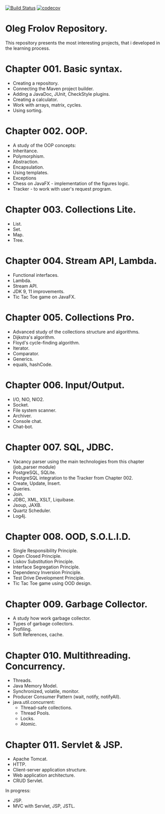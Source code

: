 [![Build Status](https://travis-ci.org/FrolovOlegVladimirovich/job4j.svg?branch=master)](https://travis-ci.org/FrolovOlegVladimirovich/job4j)
[![codecov](https://codecov.io/gh/FrolovOlegVladimirovich/job4j/branch/master/graph/badge.svg)](https://codecov.io/gh/FrolovOlegVladimirovich/job4j)

# Oleg Frolov Repository.

This repository presents the most interesting projects, that i developed in the learning process.

# Chapter 001. Basic syntax.
- Creating a repository.
- Connecting the Maven project builder.
- Adding a JavaDoc, JUnit, CheckStyle plugins.
- Creating a calculator.
- Work with arrays, matrix, cycles.
- Using sorting.

# Chapter 002. OOP.
- A study of the OOP concepts:
- Inheritance.
- Polymorphism. 
- Abstraction.
- Encapsulation.
- Using templates.
- Exceptions
- Chess on JavaFX - implementation of the figures logic.
- Tracker - to work with user's request program.

# Chapter 003. Collections Lite.
- List.
- Set.
- Map.
- Tree.

# Chapter 004. Stream API, Lambda.
- Functional interfaces.
- Lambda.
- Stream API.
- JDK 9, 11 improvements.
- Tic Tac Toe game on JavaFX.

# Chapter 005. Collections Pro.
- Advanced study of the collections structure and algorithms.
- Dijkstra's algorithm.
- Floyd's cycle-finding algorithm.
- Iterator.
- Comparator.
- Generics.
- equals, hashCode.

# Chapter 006. Input/Output.
- I/O, NIO, NIO2.
- Socket.
- File system scanner.
- Archiver.
- Console chat.
- Chat-bot.

# Chapter 007. SQL, JDBC.
- Vacancy parser using the main technologies from this chapter (job_parser module)
- PostgreSQL, SQLite.
- PostgreSQL integration to the Tracker from Chapter 002.
- Create, Update, Insert.
- Queries.
- Join.
- JDBC, XML, XSLT, Liquibase.
- Jsoup, JAXB.
- Quartz Scheduler.
- Log4j.

# Chapter 008. OOD, S.O.L.I.D.
- Single Responsibility Principle.
- Open Closed Principle.
- Liskov Substitution Principle.
- Interface Segregation Principle.
- Dependency Inversion Principle.
- Test Drive Development Principle.
- Tic Tac Toe game using OOD design.

# Chapter 009. Garbage Collector.
- A study how work garbage collector.
- Types of garbage collectors.
- Profiling.
- Soft References, cache.

# Chapter 010. Multithreading. Concurrency.
- Threads.
- Java Memory Model.
- Synchronized, volatile, monitor.
- Producer Consumer Pattern (wait, notify, notifyAll).
- java.util.concurrent:
    - Thread-safe collections.
    - Thread Pools.
    - Locks.
    - Atomic.
    
# Chapter 011. Servlet & JSP.
- Apache Tomcat.
- HTTP.
- Client-server application structure.
- Web application architecture.
- CRUD Servlet.

In progress:
- JSP.
- MVC with Servlet, JSP, JSTL.